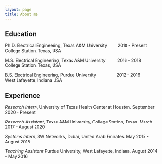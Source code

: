 ```yaml
---
layout: page
title: About me
---
```


## Education

Ph.D.  Electrical Engineering, Texas A&M University &nbsp;&nbsp;&nbsp; &nbsp;&nbsp;&nbsp;     2018 -  Present <br>
College Station, Texas, USA  

M.S.   Electrical Engineering, Texas A&M University &nbsp;&nbsp;&nbsp;&nbsp;&nbsp;&nbsp;&nbsp;&nbsp;   2016 -  2018 <br>
College Station, Texas, USA   

B.S.   Electrical Engineering, Purdue University &nbsp;&nbsp;&nbsp;&nbsp;&nbsp;&nbsp;&nbsp;&nbsp;&nbsp;&nbsp;&nbsp;&nbsp;&nbsp;&nbsp;&nbsp;&nbsp;2012 -  2016 <br>
West Lafayette, Indiana USA   



## Experience
*Research Intern*, University of Texas Health Center at Houston.  September 2020 - Present <br>

*Research Assistant*, Texas A&M University, College Station, Texas.  March 2017 - August 2020 <br>

*Systems Intern*, 3W Networks, Dubai, United Arab Emirates.      May 2015 - August 2015 <br>

*Teaching Assistant* Purdue University, West Lafayette, Indiana.    August 2014 - May 2016 <br>
